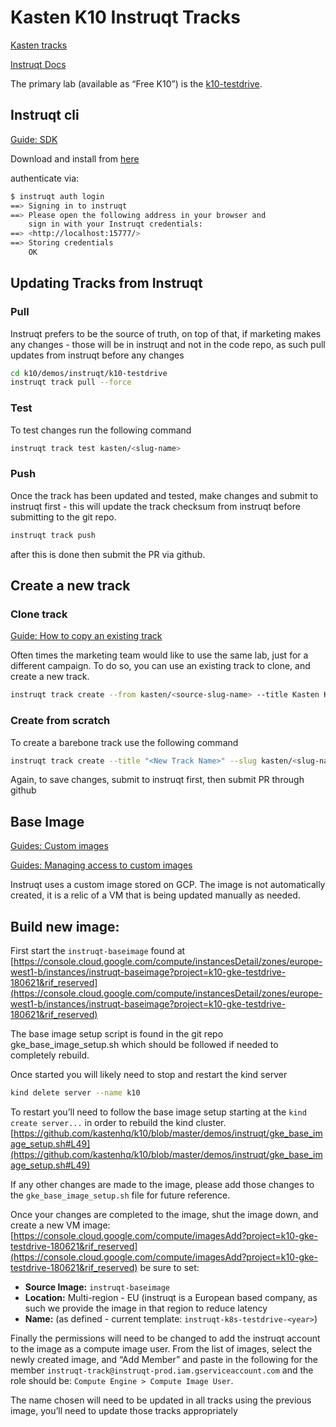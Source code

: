 # Kasten K10 Instruqt Tracks

[Kasten tracks](https://play.instruqt.com/kasten)

[Instruqt Docs](https://docs.instruqt.com/)

The primary lab (available as “Free K10”) is the [k10-testdrive](https://play.instruqt.com/kasten/tracks/k10-testdrive).

## Instruqt cli
[Guide: SDK](https://docs.instruqt.com/reference/software-development-kit-sdk)

Download and install from [here](https://github.com/instruqt/cli/releases)

authenticate via:

```bash
$ instruqt auth login
==> Signing in to instruqt
==> Please open the following address in your browser and
    sign in with your Instruqt credentials:
==> <http://localhost:15777/>
==> Storing credentials
    OK
```

## Updating Tracks from Instruqt
### Pull
Instruqt prefers to be the source of truth, on top of that, if marketing makes any changes - those will be in instruqt and not in the code repo, as such pull updates from instruqt before any changes

```bash
cd k10/demos/instruqt/k10-testdrive
instruqt track pull --force
```

### Test
To test changes run the following command

```bash
instruqt track test kasten/<slug-name>
```

### Push
Once the track has been updated and tested, make changes and submit to instruqt first - this will update the track checksum from instruqt before submitting to the git repo.

```bash
instruqt track push
```

after this is done then submit the PR via github.

## Create a new track
### Clone track
[Guide: How to copy an existing track](https://docs.instruqt.com/reference/software-development-kit-sdk/how-to-copy-an-existing-track)

Often times the marketing team would like to use the same lab, just for a different campaign. To do so, you can use an existing track to clone, and create a new track.

```bash
instruqt track create --from kasten/<source-slug-name> --title Kasten Kubernetes Lab --slug kasten/<destination-slug-name>
```

### Create from scratch
To create a barebone track use the following command

```bash
instruqt track create --title "<New Track Name>" --slug kasten/<slug-name>
```

Again, to save changes, submit to instruqt first, then submit PR through github

## Base Image
[Guides: Custom images](https://docs.instruqt.com/sandbox-environment/custom-images#how-to-use-custom-virtual-machine-images)

[Guides: Managing access to custom images](https://cloud.google.com/compute/docs/images/managing-access-custom-images#share-images-between-organization)

Instruqt uses a custom image stored on GCP. The image is not automatically created, it is a relic of a VM that is being updated manually as needed.

## Build new image:
First start the `instruqt-baseimage` found at [https://console.cloud.google.com/compute/instancesDetail/zones/europe-west1-b/instances/instruqt-baseimage?project=k10-gke-testdrive-180621&rif_reserved](https://console.cloud.google.com/compute/instancesDetail/zones/europe-west1-b/instances/instruqt-baseimage?project=k10-gke-testdrive-180621&rif_reserved)

The base image setup script is found in the git repo gke_base_image_setup.sh which should be followed if needed to completely rebuild.

Once started you will likely need to stop and restart the kind server

```bash
kind delete server --name k10
```

To restart you’ll need to follow the base image setup starting at the `kind create server...` in order to rebuild the kind cluster. [https://github.com/kastenhq/k10/blob/master/demos/instruqt/gke_base_image_setup.sh#L49](https://github.com/kastenhq/k10/blob/master/demos/instruqt/gke_base_image_setup.sh#L49)

If any other changes are made to the image, please add those changes to the `gke_base_image_setup.sh` file for future reference.

Once your changes are completed to the image, shut the image down, and create a new VM image: [https://console.cloud.google.com/compute/imagesAdd?project=k10-gke-testdrive-180621&rif_reserved](https://console.cloud.google.com/compute/imagesAdd?project=k10-gke-testdrive-180621&rif_reserved) be sure to set:

- **Source Image:** `instruqt-baseimage`
- **Location:** Multi-region - EU (instruqt is a European based company, as such we provide the image in that region to reduce latency
- **Name:** (as defined - current template: `instruqt-k8s-testdrive-<year>`)

Finally the permissions will need to be changed to add the instruqt account to the image as a compute image user. From the list of images, select the newly created image, and “Add Member” and paste in the following for the member `instruqt-track@instruqt-prod.iam.gserviceaccount.com` and the role should be: `Compute Engine > Compute Image User`.

The name chosen will need to be updated in all tracks using the previous image, you’ll need to update those tracks appropriately
